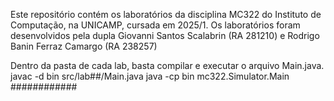 Este repositório contém os laboratórios da disciplina MC322 do Instituto de Computação, na UNICAMP, cursada em 2025/1.
Os laboratórios foram desenvolvidos pela dupla Giovanni Santos Scalabrin (RA 281210) e Rodrigo Banin Ferraz Camargo (RA 238257)

Dentro da pasta de cada lab, basta compilar e executar o arquivo Main.java.
javac -d bin src/lab##/Main.java
java -cp bin mc322.Simulator.Main ############
